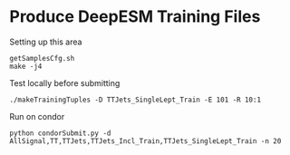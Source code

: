 # Produce DeepESM Training Files

Setting up this area
```
getSamplesCfg.sh
make -j4
```

Test locally before submitting
```
./makeTrainingTuples -D TTJets_SingleLept_Train -E 101 -R 10:1
```

Run on condor
```
python condorSubmit.py -d AllSignal,TT,TTJets,TTJets_Incl_Train,TTJets_SingleLept_Train -n 20
```
